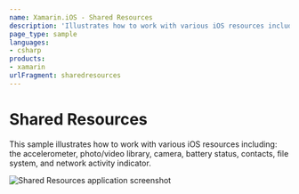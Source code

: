 ```yaml
---
name: Xamarin.iOS - Shared Resources
description: 'Illustrates how to work with various iOS resources including: the accelerometer, photo/video library, camera, battery status, contacts...'
page_type: sample
languages:
- csharp
products:
- xamarin
urlFragment: sharedresources
---
```

# Shared Resources

This sample illustrates how to work with various iOS resources including: the accelerometer, photo/video library, camera, battery status, contacts, file system, and network activity indicator.

![Shared Resources application screenshot](Screenshots/01.png)
